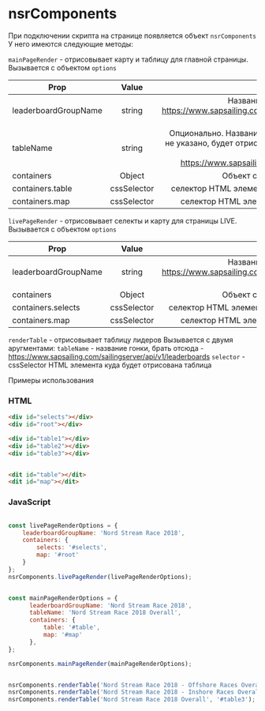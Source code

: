 # nsrComponents

При подключении скрипта на странице появляется объект ``nsrComponents``
У него имеются следующие методы: 

```mainPageRender``` - отрисовывает карту и таблицу для главной страницы. 
Вызывается с объектом ``options`` 

| Prop          | Value         | desc  |
| ------------- |:-------------:| -----:|
| leaderboardGroupName      | string | Название групового лидерборда ( брать здесь - https://www.sapsailing.com/sailingserver/api/v1/leaderboardgroups ) |
| tableName    | string      |   Опционально. Название таблицы лидеров для отрисовки ( если не указано, будет отрисована таблица последней гонки ) ( брать здесь - https://www.sapsailing.com/sailingserver/api/v1/leaderboards) |
| containers | Object      |    Объект с селекторами для отрисовки ( см. ниже ) |
| containers.table | cssSelector | селектор HTML элемента в который будет отрисована таблица|
| containers.map | cssSelector | селектор HTML элемента в который будет отрисована карта  |

```livePageRender``` - отрисовывает  селекты и карту для страницы LIVE. 
Вызывается с объектом ``options`` 

| Prop          | Value         | desc  |
| ------------- |:-------------:| -----:|
| leaderboardGroupName      | string | Название групового лидерборда ( брать здесь - https://www.sapsailing.com/sailingserver/api/v1/leaderboardgroups ) |
| containers | Object      |    Объект с селекторами для отрисовки ( см. ниже ) |
| containers.selects | cssSelector | селектор HTML элемента в который будет отрисованы селекты|
| containers.map | cssSelector | селектор HTML элемента в который будет отрисована карта  |


`renderTable` - отрисовывает таблицу лидеров 
Вызывается с двумя аругментами:
`tableName` - название гонки, брать отсюда - https://www.sapsailing.com/sailingserver/api/v1/leaderboards
`selector` - cssSelector HTML элемента куда будет отрисована таблица



Примеры использования 

### HTML
```html
<div id="selects"></div>
<div id="root"></div>

<div id="table1"></div>
<div id="table2"></div>
<div id="table3"></div>


<dit id="table"></dit>
<dit id="map"></dit>
```

### JavaScript
```javascript

const livePageRenderOptions = {
    leaderboardGroupName: 'Nord Stream Race 2018',
    containers: {
        selects: '#selects',
        map: '#root'
    }
};
nsrComponents.livePageRender(livePageRenderOptions);


const mainPageRenderOptions = {
      leaderboardGroupName: 'Nord Stream Race 2018',
      tableName: 'Nord Stream Race 2018 Overall',
      containers: {
          table: '#table',
          map: '#map'
      },
};

nsrComponents.mainPageRender(mainPageRenderOptions);


nsrComponents.renderTable('Nord Stream Race 2018 - Offshore Races Overall', '#table1');
nsrComponents.renderTable('Nord Stream Race 2018 - Inshore Races Overall', '#table2');
nsrComponents.renderTable('Nord Stream Race 2018 Overall', '#table3');

```

